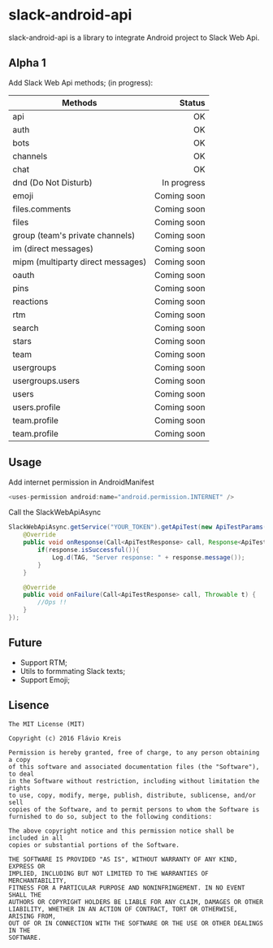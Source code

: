 # slack-android-api

slack-android-api is a library to integrate Android project to Slack Web Api.

## Alpha 1
Add Slack Web Api methods; (in progress):

|Methods                            |Status      |
|-----------------------------------|-----------:|
|api                                |OK          |
|auth                               |OK          |
|bots                               |OK          |
|channels                           |OK          |
|chat                               |OK          |
|dnd (Do Not Disturb)               |In progress |
|emoji                              |Coming soon |
|files.comments                     |Coming soon |
|files                              |Coming soon |
|group (team's private channels)    |Coming soon |
|im (direct messages)               |Coming soon |
|mipm (multiparty direct messages)  |Coming soon |
|oauth                              |Coming soon |
|pins                               |Coming soon |
|reactions                          |Coming soon |
|rtm                                |Coming soon |
|search                             |Coming soon |
|stars                              |Coming soon |
|team                               |Coming soon |
|usergroups                         |Coming soon |
|usergroups.users                   |Coming soon |
|users                              |Coming soon |
|users.profile                      |Coming soon |
|team.profile                       |Coming soon |
|team.profile                       |Coming soon |


## Usage

Add internet permission in AndroidManifest
```java
<uses-permission android:name="android.permission.INTERNET" />
```

Call the SlackWebApiAsync
```java
SlackWebApiAsync.getService("YOUR_TOKEN").getApiTest(new ApiTestParams(), new Callback<ApiTestResponse>() {
    @Override
    public void onResponse(Call<ApiTestResponse> call, Response<ApiTestResponse> response) {
        if(response.isSuccessful()){
            Log.d(TAG, "Server response: " + response.message());
        }
    }

    @Override
    public void onFailure(Call<ApiTestResponse> call, Throwable t) {
        //Ops !!
    }
});
```


## Future

- Support RTM; 
- Utils to formmating Slack texts;
- Support Emoji;


## Lisence

```
The MIT License (MIT)

Copyright (c) 2016 Flávio Kreis

Permission is hereby granted, free of charge, to any person obtaining a copy
of this software and associated documentation files (the "Software"), to deal
in the Software without restriction, including without limitation the rights
to use, copy, modify, merge, publish, distribute, sublicense, and/or sell
copies of the Software, and to permit persons to whom the Software is
furnished to do so, subject to the following conditions:

The above copyright notice and this permission notice shall be included in all
copies or substantial portions of the Software.

THE SOFTWARE IS PROVIDED "AS IS", WITHOUT WARRANTY OF ANY KIND, EXPRESS OR
IMPLIED, INCLUDING BUT NOT LIMITED TO THE WARRANTIES OF MERCHANTABILITY,
FITNESS FOR A PARTICULAR PURPOSE AND NONINFRINGEMENT. IN NO EVENT SHALL THE
AUTHORS OR COPYRIGHT HOLDERS BE LIABLE FOR ANY CLAIM, DAMAGES OR OTHER
LIABILITY, WHETHER IN AN ACTION OF CONTRACT, TORT OR OTHERWISE, ARISING FROM,
OUT OF OR IN CONNECTION WITH THE SOFTWARE OR THE USE OR OTHER DEALINGS IN THE
SOFTWARE.
```
